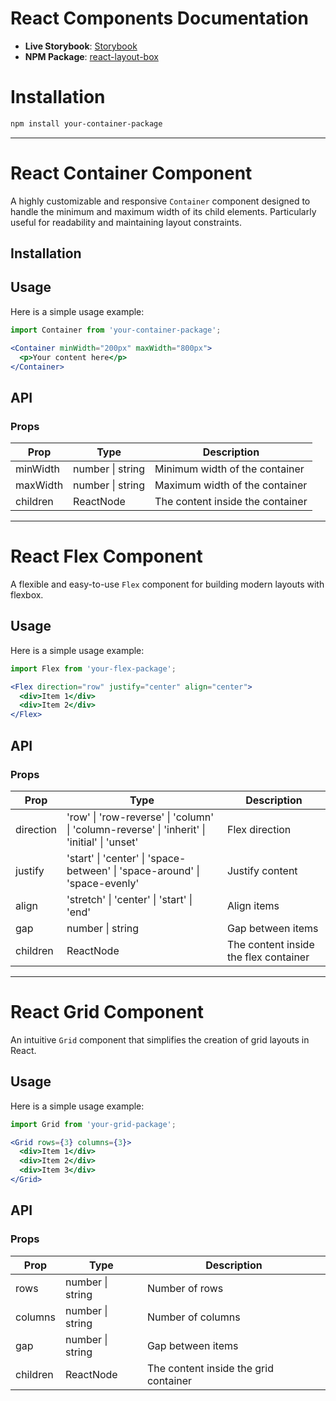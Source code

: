 # React Components Documentation

- **Live Storybook**: [Storybook](https://step1--tiny-madeleine-f22f65.netlify.app/)
- **NPM Package**: [react-layout-box](https://www.npmjs.com/package/react-layout-box)

# Installation

```bash
npm install your-container-package
```

---



# React Container Component

A highly customizable and responsive `Container` component designed to handle the minimum and maximum width of its child elements. Particularly useful for readability and maintaining layout constraints.

## Installation



## Usage

Here is a simple usage example:

```jsx
import Container from 'your-container-package';

<Container minWidth="200px" maxWidth="800px">
  <p>Your content here</p>
</Container>
```

## API

### Props

| Prop     | Type            | Description                      |
|----------|-----------------|----------------------------------|
| minWidth | number \| string| Minimum width of the container   |
| maxWidth | number \| string| Maximum width of the container   |
| children | ReactNode       | The content inside the container |

---

# React Flex Component

A flexible and easy-to-use `Flex` component for building modern layouts with flexbox.


## Usage

Here is a simple usage example:

```jsx
import Flex from 'your-flex-package';

<Flex direction="row" justify="center" align="center">
  <div>Item 1</div>
  <div>Item 2</div>
</Flex>
```

## API

### Props

| Prop     | Type                 | Description                          |
|----------|----------------------|--------------------------------------|
| direction| 'row' \| 'row-reverse' \| 'column' \| 'column-reverse' \| 'inherit' \| 'initial' \| 'unset' | Flex direction |
| justify  | 'start' \| 'center' \| 'space-between' \| 'space-around' \| 'space-evenly' | Justify content |
| align    | 'stretch' \| 'center' \| 'start' \| 'end' | Align items    |
| gap      | number \| string     | Gap between items                    |
| children | ReactNode            | The content inside the flex container|

---

# React Grid Component

An intuitive `Grid` component that simplifies the creation of grid layouts in React.

## Usage

Here is a simple usage example:

```jsx
import Grid from 'your-grid-package';

<Grid rows={3} columns={3}>
  <div>Item 1</div>
  <div>Item 2</div>
  <div>Item 3</div>
</Grid>
```

## API

### Props

| Prop     | Type           | Description                          |
|----------|----------------|--------------------------------------|
| rows     | number \| string | Number of rows                       |
| columns  | number \| string | Number of columns                    |
| gap      | number \| string | Gap between items                    |
| children | ReactNode       | The content inside the grid container|
